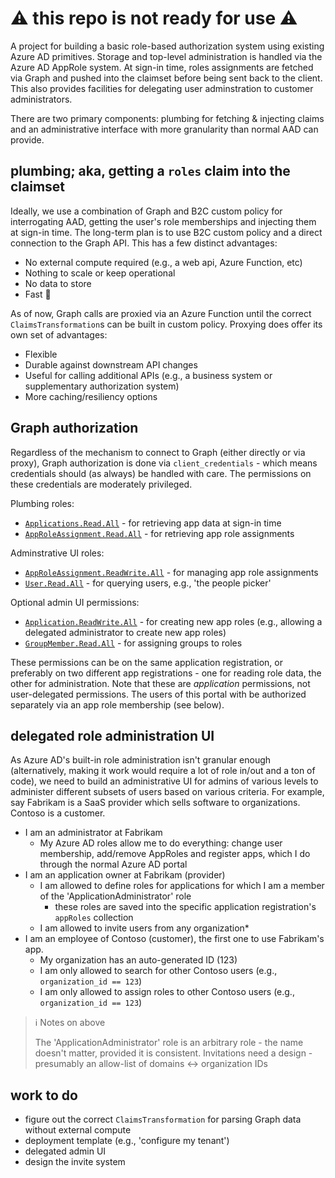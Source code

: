 # ⚠️ this repo is not ready for use ⚠️

A project for building a basic role-based authorization system using existing Azure AD primitives. Storage and top-level administration is handled via the Azure AD AppRole system. At sign-in time, roles assignments are fetched via Graph and pushed into the claimset before being sent back to the client. This also provides facilities for delegating user adminstration to customer administrators.

There are two primary components: plumbing for fetching & injecting claims and an administrative interface with more granularity than normal AAD can provide.

## plumbing; aka, getting a `roles` claim into the claimset

Ideally, we use a combination of Graph and B2C custom policy for interrogating AAD, getting the user's role memberships and injecting them at sign-in time. The long-term plan is to use B2C custom policy and a direct connection to the Graph API. This has a few distinct advantages:

- No external compute required (e.g., a web api, Azure Function, etc)
- Nothing to scale or keep operational
- No data to store
- Fast 🚀

As of now, Graph calls are proxied via an Azure Function until the correct `ClaimsTransformation`s can be built in custom policy. Proxying does offer its own set of advantages:

- Flexible
- Durable against downstream API changes
- Useful for calling additional APIs (e.g., a business system or supplementary authorization system)
- More caching/resiliency options

## Graph authorization

Regardless of the mechanism to connect to Graph (either directly or via proxy), Graph authorization is done via `client_credentials` - which means credentials should (as always) be handled with care. The permissions on these credentials are moderately privileged.

Plumbing roles:

- [`Applications.Read.All`](https://docs.microsoft.com/en-us/graph/api/serviceprincipal-get?view=graph-rest-1.0&tabs=http) - for retrieving app data at sign-in time
- [`AppRoleAssignment.Read.All`](https://docs.microsoft.com/en-us/graph/api/serviceprincipal-list-approleassignments?view=graph-rest-1.0&tabs=http) - for retrieving app role assignments

Adminstrative UI roles:

- [`AppRoleAssignment.ReadWrite.All`](https://docs.microsoft.com/en-us/graph/api/serviceprincipal-post-approleassignments?view=graph-rest-1.0&tabs=http) - for managing app role assignments
- [`User.Read.All`](https://docs.microsoft.com/en-us/graph/api/user-list?view=graph-rest-1.0&tabs=http) - for querying users, e.g., 'the people picker'

Optional admin UI permissions:

- [`Application.ReadWrite.All`](https://docs.microsoft.com/en-us/graph/api/application-update?view=graph-rest-1.0&tabs=http) - for creating new app roles (e.g., allowing a delegated administrator to create new app roles)
- [`GroupMember.Read.All`](https://docs.microsoft.com/en-us/graph/api/group-list-members?view=graph-rest-1.0&tabs=http) - for assigning groups to roles

These permissions can be on the same application registration, or preferably on two different app registrations - one for reading role data, the other for administration. Note that these are *application* permissions, not user-delegated permissions. The users of this portal with be authorized separately via an app role membership (see below).

## delegated role administration UI

As Azure AD's built-in role administration isn't granular enough (alternatively, making it work would require a lot of role in/out and a ton of code), we need to build an administrative UI for admins of various levels to administer different subsets of users based on various criteria. For example, say Fabrikam is a SaaS provider which sells software to organizations. Contoso is a customer.

- I am an administrator at Fabrikam
  - My Azure AD roles allow me to do everything: change user membership, add/remove AppRoles and register apps, which I do through the normal Azure AD portal
- I am an application owner at Fabrikam (provider)
  - I am allowed to define roles for applications for which I am a member of the 'ApplicationAdministrator' role
    - these roles are saved into the specific application registration's `appRoles` collection
  - I am allowed to invite users from any organization*
- I am an employee of Contoso (customer), the first one to use Fabrikam's app.
  - My organization has an auto-generated ID (123)
  - I am only allowed to search for other Contoso users (e.g., `organization_id == 123`)
  - I am only allowed to assign roles to other Contoso users (e.g., `organization_id == 123`)

>ℹ️ Notes on above
>
> The 'ApplicationAdministrator' role is an arbitrary role - the name doesn't matter, provided it is consistent.
> Invitations need a design - presumably an allow-list of domains <-> organization IDs

## work to do

- figure out the correct `ClaimsTransformation` for parsing Graph data without external compute
- deployment template (e.g., 'configure my tenant')
- delegated admin UI
- design the invite system
